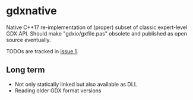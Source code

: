 # gdxnative

Native C++17 re-implementation of (proper) subset of classic expert-level GDX API. Should make "gdxio/gxfile.pas" obsolete and published as open source eventually.

TODOs are tracked in [issue 1](https://git.gams.com/devel/gdxnative/-/issues/1).

## Long term
- Not only statically linked but also available as DLL
- Reading older GDX format versions